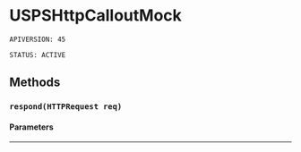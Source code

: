 # USPSHttpCalloutMock

`APIVERSION: 45`

`STATUS: ACTIVE`

## Methods

### `respond(HTTPRequest req)`

#### Parameters

***
